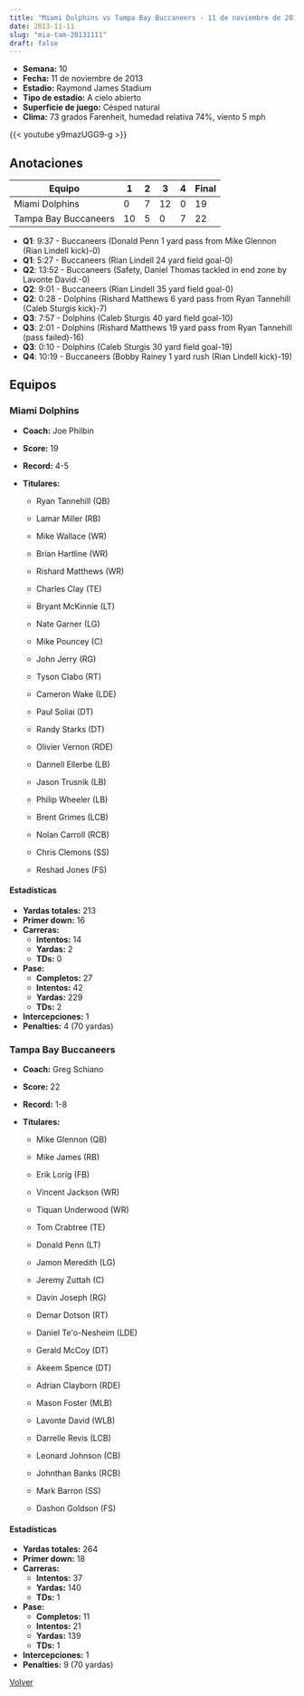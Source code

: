 ```yaml
---
title: "Miami Dolphins vs Tampa Bay Buccaneers - 11 de noviembre de 2013"
date: 2013-11-11
slug: "mia-tam-20131111"
draft: false
---
```


- **Semana:** 10
- **Fecha:** 11 de noviembre de 2013
- **Estadio:** Raymond James Stadium
- **Tipo de estadio:** A cielo abierto
- **Superficie de juego:** Césped natural
- **Clima:** 73 grados Farenheit, humedad relativa 74%, viento 5 mph


{{< youtube y9mazUGG9-g >}}


## Anotaciones
| Equipo | 1 | 2 | 3 | 4 | Final |
|--------|---|---|---|---|-------|
| Miami Dolphins  | 0 | 7 | 12 | 0  | 19 |
| Tampa Bay Buccaneers  | 10 | 5 | 0 | 7  | 22 |
- **Q1**: 9:37 - Buccaneers (Donald Penn 1 yard pass from Mike Glennon (Rian Lindell kick)-0)
- **Q1**: 5:27 - Buccaneers (Rian Lindell 24 yard field goal-0)
- **Q2**: 13:52 - Buccaneers (Safety, Daniel Thomas tackled in end zone by Lavonte David.-0)
- **Q2**: 9:01 - Buccaneers (Rian Lindell 35 yard field goal-0)
- **Q2**: 0:28 - Dolphins (Rishard Matthews 6 yard pass from Ryan Tannehill (Caleb Sturgis kick)-7)
- **Q3**: 7:57 - Dolphins (Caleb Sturgis 40 yard field goal-10)
- **Q3**: 2:01 - Dolphins (Rishard Matthews 19 yard pass from Ryan Tannehill (pass failed)-16)
- **Q3**: 0:10 - Dolphins (Caleb Sturgis 30 yard field goal-19)
- **Q4**: 10:19 - Buccaneers (Bobby Rainey 1 yard rush (Rian Lindell kick)-19)


## Equipos


### Miami Dolphins
* **Coach:** Joe Philbin
* **Score:** 19
* **Record:** 4-5
* **Titulares:** 

  * Ryan Tannehill (QB) 

  * Lamar Miller (RB) 

  * Mike Wallace (WR) 

  * Brian Hartline (WR) 

  * Rishard Matthews (WR) 

  * Charles Clay (TE) 

  * Bryant McKinnie (LT) 

  * Nate Garner (LG) 

  * Mike Pouncey (C) 

  * John Jerry (RG) 

  * Tyson Clabo (RT) 

  * Cameron Wake (LDE) 

  * Paul Soliai (DT) 

  * Randy Starks (DT) 

  * Olivier Vernon (RDE) 

  * Dannell Ellerbe (LB) 

  * Jason Trusnik (LB) 

  * Philip Wheeler (LB) 

  * Brent Grimes (LCB) 

  * Nolan Carroll (RCB) 

  * Chris Clemons (SS) 

  * Reshad Jones (FS) 

#### Estadísticas
* **Yardas totales:** 213
* **Primer down:** 16
* **Carreras:**
  * **Intentos:** 14
  * **Yardas:** 2
  * **TDs:** 0
* **Pase:**
  * **Completos:** 27
  * **Intentos:** 42
  * **Yardas:** 229
  * **TDs:** 2
* **Intercepciones:** 1
* **Penalties:** 4 (70 yardas)

### Tampa Bay Buccaneers
* **Coach:** Greg Schiano
* **Score:** 22
* **Record:** 1-8
* **Titulares:** 

  * Mike Glennon (QB) 

  * Mike James (RB) 

  * Erik Lorig (FB) 

  * Vincent Jackson (WR) 

  * Tiquan Underwood (WR) 

  * Tom Crabtree (TE) 

  * Donald Penn (LT) 

  * Jamon Meredith (LG) 

  * Jeremy Zuttah (C) 

  * Davin Joseph (RG) 

  * Demar Dotson (RT) 

  * Daniel Te'o-Nesheim (LDE) 

  * Gerald McCoy (DT) 

  * Akeem Spence (DT) 

  * Adrian Clayborn (RDE) 

  * Mason Foster (MLB) 

  * Lavonte David (WLB) 

  * Darrelle Revis (LCB) 

  * Leonard Johnson (CB) 

  * Johnthan Banks (RCB) 

  * Mark Barron (SS) 

  * Dashon Goldson (FS) 

#### Estadísticas
* **Yardas totales:** 264
* **Primer down:** 18
* **Carreras:**
  * **Intentos:** 37
  * **Yardas:** 140
  * **TDs:** 1
* **Pase:**
  * **Completos:** 11
  * **Intentos:** 21
  * **Yardas:** 139
  * **TDs:** 1
* **Intercepciones:** 1
* **Penalties:** 9 (70 yardas)


[Volver](/historia/2013)
